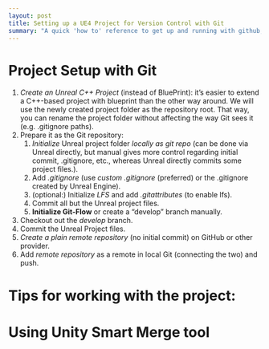 ```yaml
---
layout: post
title: Setting up a UE4 Project for Version Control with Git
summary: "A quick 'how to' reference to get up and running with github, following best practices."
---
```


# Project Setup with Git

1. _Create an Unreal C++ Project_ (instead of BluePrint): it’s easier to extend a C++-based project with blueprint than the other way around. We will use the newly created project folder as the repository root. That way, you can rename the project folder without affecting the way Git sees it (e.g. .gitignore paths).
2. Prepare it as the Git repository:
   1. _Initialize_ Unreal project folder _locally as git repo_ (can be done via Unreal directly, but manual gives more control regarding initial commit, .gitignore, etc., whereas Unreal directly commits some project files.).
   2. Add _.gitignore_ (use _custom .gitignore_ (preferred) or the .gitignore created by Unreal Engine).
   3. (optional:) Initialize _LFS_ and add _.gitattributes_ (to enable lfs).
   4. Commit all but the Unreal project files.
   5. **Initialize Git-Flow** or create a “develop” branch manually.
3. Checkout out the _develop_ branch.
4. Commit the Unreal Project files.
5. _Create a plain remote repository_ (no initial commit) on GitHub or other provider.
6. Add _remote repository_ as a remote in local Git (connecting the two) and push.

# Tips for working with the project:

# Using Unity Smart Merge tool

